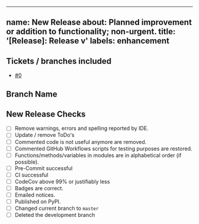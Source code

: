 ______________________________________________________________________

## name: New Release about: Planned improvement or addition to functionality; non-urgent. title: '\[Release\]: Release v' labels: enhancement

## Tickets / branches included

- [#0](<>)

## Branch Name

## New Release Checks

- [ ] Remove warnings, errors and spelling reported by IDE.
- [ ] Update / remove ToDo's
- [ ] Commented code is not useful anymore are removed.
- [ ] Commented GitHub Workflows scripts for testing purposes are restored.
- [ ] Functions/methods/variables in modules are in alphabetical order (if possible).
- [ ] Pre-Commit successful
- [ ] CI successful
- [ ] CodeCov above 99% or justifiably less
- [ ] Badges are correct.
- [ ] Emailed notices.
- [ ] Published on PyPI.
- [ ] Changed current branch to `master`
- [ ] Deleted the development branch
